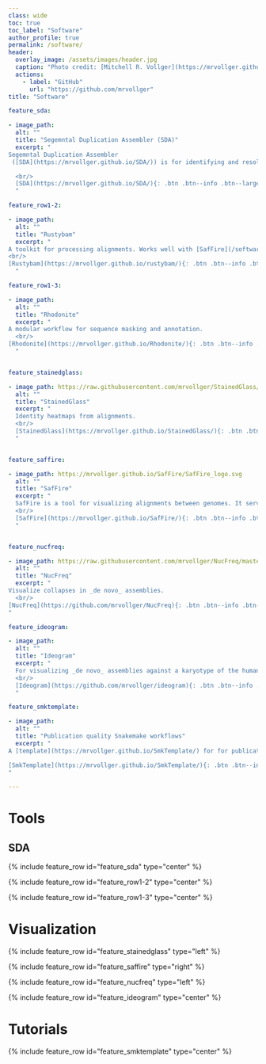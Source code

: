 ```yaml
---
class: wide
toc: true
toc_label: "Software"
author_profile: true
permalink: /software/
header:
  overlay_image: /assets/images/header.jpg
  caption: "Photo credit: [Mitchell R. Vollger](https://mrvollger.github.io/)"
  actions:
    - label: "GitHub"
      url: "https://github.com/mrvollger"
title: "Software"

feature_sda:

- image_path: 
  alt: ""
  title: "Segemntal Duplication Assembler (SDA)"
  excerpt: "
Segemntal Duplication Assembler
 ([SDA](https://mrvollger.github.io/SDA/)) is for identifying and resolving collapsed SDs.

  <br/>
  [SDA](https://mrvollger.github.io/SDA/){: .btn .btn--info .btn--large} 
  "

feature_row1-2:

- image_path: 
  alt: ""
  title: "Rustybam"
  excerpt: "
A toolkit for processing alignments. Works well with [SafFire](/software/#feature_saffire).
<br/>
[Rustybam](https://mrvollger.github.io/rustybam/){: .btn .btn--info .btn--large} 
  "

feature_row1-3:

- image_path: 
  alt: ""
  title: "Rhodonite"
  excerpt: "
A modular workflow for sequence masking and annotation.
  <br/>
[Rhodonite](https://mrvollger.github.io/Rhodonite/){: .btn .btn--info .btn--large} 
  "


feature_stainedglass:

- image_path: https://raw.githubusercontent.com/mrvollger/StainedGlass/main/images/chr8.png
  alt: ""
  title: "StainedGlass"
  excerpt: "
  Identity heatmaps from alignments.
  <br/>
  [StainedGlass](https://mrvollger.github.io/StainedGlass/){: .btn .btn--info .btn--large} 
  "


feature_saffire:

- image_path: https://mrvollger.github.io/SafFire/SafFire_logo.svg
  alt: ""
  title: "SafFire"
  excerpt: "
  SafFire is a tool for visualizing alignments between genomes. It serves as a interactive replacement for miropeats. 
  <br/>
  [SafFire](https://mrvollger.github.io/SafFire/){: .btn .btn--info .btn--large} 
  "


feature_nucfreq:

- image_path: https://raw.githubusercontent.com/mrvollger/NucFreq/master/imgs/image.png
  alt: ""
  title: "NucFreq"
  excerpt: "
Visualize collapses in _de novo_ assemblies.
  <br/>
[NucFreq](https://github.com/mrvollger/NucFreq){: .btn .btn--info .btn--large} 
"

feature_ideogram:

- image_path: 
  alt: ""
  title: "Ideogram"
  excerpt: "
  For visualizing _de novo_ assemblies against a karyotype of the human reference.
  <br/>
  [Ideogram](https://github.com/mrvollger/ideogram){: .btn .btn--info .btn--large} 
  "

feature_smktemplate:

- image_path: 
  alt: ""
  title: "Publication quality Snakemake workflows"
  excerpt: "
A [template](https://mrvollger.github.io/SmkTemplate/) for for publication quality snakemake workflows ([slides](https://mrvollger.github.io/SmkTemplate/slides)).

[SmkTemplate](https://mrvollger.github.io/SmkTemplate/){: .btn .btn--info .btn--large} 
"

---
```


# Tools

## SDA

{% include feature_row id="feature_sda" type="center" %}

{% include feature_row id="feature_row1-2" type="center" %}

{% include feature_row id="feature_row1-3" type="center" %}

# Visualization

{% include feature_row id="feature_stainedglass" type="left" %}

{% include feature_row id="feature_saffire" type="right" %}

{% include feature_row id="feature_nucfreq" type="left" %}

{% include feature_row id="feature_ideogram" type="center" %}

# Tutorials

{% include feature_row id="feature_smktemplate" type="center" %}

<br/>
